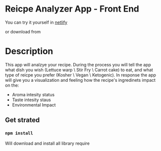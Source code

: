 # Reicpe Analyzer App - Front End
You can try it yourself in [netlify](https://tender-tesla-6d5acb.netlify.app/)

or download from []()

# Description
This app will analzye your recipe.
During the process you will tell the app what dish 
you wish (Lettuce warp \ Stir Fry \ Carrot cake) to eat, and what type of reicpe you 
prefer (Kosher \ Vegan \ Ketogenic). In response the app will give you  a visualization and feeling how the  recipe's ingredinets impact on the:
* Aroma intesity status
* Taste intesity staus
* Environmental Impact














## Get strated


### `npm install`

Will download and install all library require 
